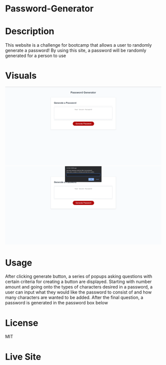 # Password-Generator

# Description

This website is a challenge for bootcamp that allows a user to randomly generate a password! By using this site, a password will be randomly generated for a person to use

# Visuals

![Alt text](<assets/images/Screenshot 2023-07-19 215732.png>)
![Alt text](<assets/images/Screenshot 2023-07-19 215742.png>)

# Usage

After clicking generate button, a series of popups asking questions with certain criteria for creating a button are displayed. Starting with number amount and going onto the types of characters desired in a password, a user can input what they would like the password to consist of and how many characters are wanted to be added. After the final question, a password is generated in the password box below

# License

MIT

# Live Site


